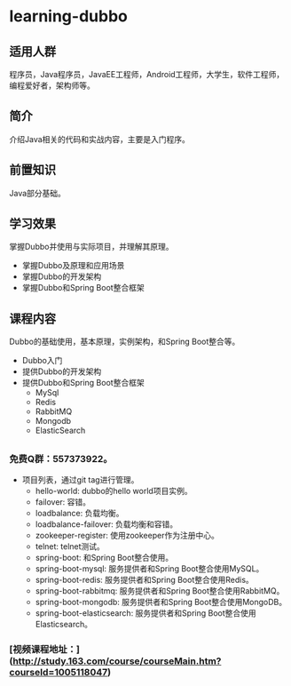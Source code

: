 # learning-dubbo

## 适用人群
程序员，Java程序员，JavaEE工程师，Android工程师，大学生，软件工程师，编程爱好者，架构师等。

## 简介
介绍Java相关的代码和实战内容，主要是入门程序。

## 前置知识
Java部分基础。

## 学习效果
掌握Dubbo并使用与实际项目，并理解其原理。

* 掌握Dubbo及原理和应用场景
* 掌握Dubbo的开发架构
* 掌握Dubbo和Spring Boot整合框架


## 课程内容
Dubbo的基础使用，基本原理，实例架构，和Spring Boot整合等。

* Dubbo入门
* 提供Dubbo的开发架构
* 提供Dubbo和Spring Boot整合框架
    * MySql
    * Redis
    * RabbitMQ
    * Mongodb
    * ElasticSearch

## 
### 免费Q群：557373922。

* 项目列表，通过git tag进行管理。
    *  hello-world: dubbo的hello world项目实例。
    *  failover: 容错。
    *  loadbalance: 负载均衡。
    *  loadbalance-failover: 负载均衡和容错。
    *  zookeeper-register: 使用zookeeper作为注册中心。
    *  telnet: telnet测试。
    *  spring-boot: 和Spring Boot整合使用。
    *  spring-boot-mysql: 服务提供者和Spring Boot整合使用MySQL。
    *  spring-boot-redis: 服务提供者和Spring Boot整合使用Redis。
    *  spring-boot-rabbitmq: 服务提供者和Spring Boot整合使用RabbitMQ。
    *  spring-boot-mongodb: 服务提供者和Spring Boot整合使用MongoDB。
    *  spring-boot-elasticsearch: 服务提供者和Spring Boot整合使用Elasticsearch。
    
 ### [视频课程地址：] (http://study.163.com/course/courseMain.htm?courseId=1005118047)
    